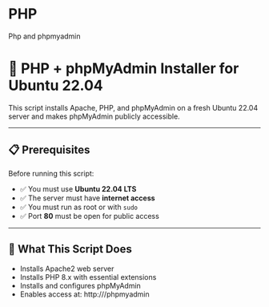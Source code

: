 # PHP
Php and phpmyadmin

# 🐘 PHP + phpMyAdmin Installer for Ubuntu 22.04

This script installs Apache, PHP, and phpMyAdmin on a fresh Ubuntu 22.04 server and makes phpMyAdmin publicly accessible.

---

## 📋 Prerequisites

Before running this script:

- ✅ You must use **Ubuntu 22.04 LTS**
- ✅ The server must have **internet access**
- ✅ You must run as root or with `sudo`
- ✅ Port **80** must be open for public access

---

## 🚀 What This Script Does

- Installs Apache2 web server
- Installs PHP 8.x with essential extensions
- Installs and configures phpMyAdmin
- Enables access at: http://<your-server-ip>/phpmyadmin

